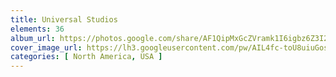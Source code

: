 ```yaml
---
title: Universal Studios
elements: 36
album_url: https://photos.google.com/share/AF1QipMxGcZVramk1I6igbz6Z3I2t3TvLaHOmvs7vyLAS109lwm7tGGLPb2o5YDiwero6w?key=MUJrTVJEbk9zZFlGSWhnQV8wM0p2d0VIdEdhOWF3
cover_image_url: https://lh3.googleusercontent.com/pw/AIL4fc-toU8uiuGosiSGx_ISE9A1GzPhSkzIzWMoesmh3HfO9bGrcqNmlwWSKs4Bdvq3bcXplcccX6fCNlsD8zdXN_jjvLP5_mKyZEKPRRLz2MUp9ddbJfDXUV6MUFuseMZCh_4C73M1tHCMA0hubVwSMFlfuti6fgVi1bFiCZ4Qvk55zHbkt1xlbwGkUu4MdjT4xRjtlcJQGi0rOhVxzyLD64wzpXJiTAqksd11uWcZJvIjXgk0eMUiK4VbWk2JGFp_lk2fO4lprn6p-pbTs-e6DUGpOOEJEiZLeN71Uxk8xoaxeFUSTOG2wiH5F9mQFHJclt2RTZojzcqMbLexPAX06VWrMIayxfUM9rg6KS279g3p2MqZtk87a-fczSD17lewOieXbgUBlLRQAUzsXtmanJHhF_NHQH92JkJf5mnilejYsag3yUp5-IEYMJl5yn3YdrW0iXmIVJrUXRUwqg-wBEzfXgfHR3oBbyvOoDUqIgXQllfuYCcsD3Uosa3eWEIh36xYmVzDAeqrUe6p5-2blJF1M9FsuglmHeWhKzSOcYBEvwPhAYMXE06WCZB9jssbCrwc6S3Wn6d6imF38Pa3-SO-YtaRnG_Bnj0yFrLPneDBEwUJZEBApQijac3_3QbGtfKA5_L3fJTTdGfRq6H7J31my-INDDaZUWMRRyHIj0R9ymIecITZG_Ykf9DDjrdur-pobizK-kghwdH87WZ91lb7XW0hI6bAb8gokfM6NA_mwvTqAB_tnDGJZFmjeJ9rmU6e37wNLq_-bUtBukXR14-Sv5MP2p3y05zPlmFAZm0M9keiAz44ozI9K84WIQPgyDetR2dtL9IwM3V8oChfIB21to5lrfTXU8Vu_XsbIXFzs8cQO-XzGZfpG8XQtZxpf85mIaiIKLYF8JOkx5wksfG9Ehak62lmHb6pwpPpEQaXB0mg6DXCuvgiUBSbZLASYSrFIHi6KCjNxxueF6JPQqk0hL4Heygdm6GnMd9nm5JleeRn8uMr6GPexuDarnyeYZns=s239-p-k-no?authuser=0
categories: [ North America, USA ]
---
```

